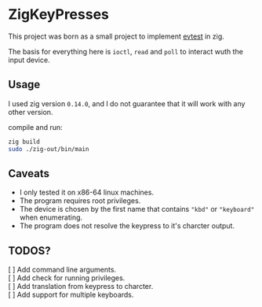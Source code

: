# ZigKeyPresses

This project was born as a small project to implement [evtest](https://github.com/freedesktop-unofficial-mirror/evtest/) in zig.  

The basis for everything here is `ioctl`, `read` and `poll` to interact wuth the input device.

## Usage

I used zig version `0.14.0`, and I do not guarantee that it will work with any other version.  

compile and run:
```sh
zig build
sudo ./zig-out/bin/main
```

## Caveats

* I only tested it on x86-64 linux machines.  
* The program requires root privileges.
* The device is chosen by the first name that contains `"kbd"` or `"keyboard"` when enumerating.  
* The program does not resolve the keypress to it's charcter output.  

## TODOS?
[ ] Add command line arguments.  
[ ] Add check for running privileges.  
[ ] Add translation from keypress to charcter.  
[ ] Add support for multiple keyboards.  
